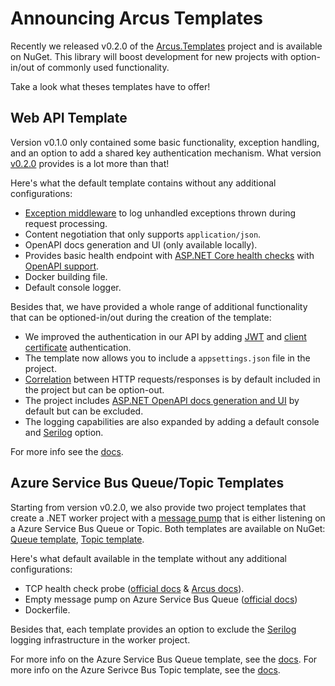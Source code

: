 # Announcing Arcus Templates

Recently we released v0.2.0 of the [Arcus.Templates](https://github.com/arcus-azure/arcus.templates/releases/tag/v0.2.0) project and is available on NuGet.
This library will boost development for new projects with option-in/out of commonly used functionality.

Take a look what theses templates have to offer!

## Web API Template

Version v0.1.0 only contained some basic functionality, exception handling, and an option to add a shared key authentication mechanism.
What version [v0.2.0](https://www.nuget.org/packages/Arcus.Templates.WebApi/) provides is a lot more than that! 

Here's what the default template contains without any additional configurations:

* [Exception middleware](https://webapi.arcus-azure.net/features/logging) to log unhandled exceptions thrown during request processing.
* Content negotiation that only supports `application/json`.
* OpenAPI docs generation and UI (only available locally).
* Provides basic health endpoint with [ASP.NET Core health checks](https://docs.microsoft.com/en-us/aspnet/core/host-and-deploy/health-checks?view=aspnetcore-2.2) with [OpenAPI support](https://www.codit.eu/blog/documenting-asp-net-core-health-checks-with-openapi/).
* Docker building file.
* Default console logger.

Besides that, we have provided a whole range of additional functionality that can be optioned-in/out during the creation of the template:

* We improved the authentication in our API by adding [JWT](https://webapi.arcus-azure.net/features/security/auth/certificate) and [client certificate](https://webapi.arcus-azure.net/features/security/auth/certificate) authentication.
* The template now allows you to include a `appsettings.json` file in the project.
* [Correlation](https://webapi.arcus-azure.net/features/correlation) between HTTP requests/responses is by default included in the project but can be option-out.
* The project includes [ASP.NET OpenAPI docs generation and UI](https://docs.microsoft.com/en-us/aspnet/core/tutorials/getting-started-with-swashbuckle?view=aspnetcore-3.1&tabs=visual-studio) by default but can be excluded.
* The logging capabilities are also expanded by adding a default console and [Serilog](https://serilog.net/) option.

For more info see the [docs](https://templates.arcus-azure.net/features/web-api-template).

## Azure Service Bus Queue/Topic Templates

Starting from version v0.2.0, we also provide two project templates that create a .NET worker project with a [message pump](https://messaging.arcus-azure.net/features/message-pumps/service-bus) that is either listening on a Azure Service Bus Queue or Topic. Both templates are available on NuGet: [Queue template](https://www.nuget.org/packages/Arcus.Templates.ServiceBus.Queue/), [Topic template](https://www.nuget.org/packages/Arcus.Templates.ServiceBus.Topic/).

Here's what default available in the template without any additional configurations:

* TCP health check probe ([official docs](https://docs.microsoft.com/en-us/aspnet/core/host-and-deploy/health-checks?view=aspnetcore-2.2) & [Arcus docs](https://messaging.arcus-azure.net/features/tcp-health-probe)).
* Empty message pump on Azure Service Bus Queue ([official docs](https://docs.microsoft.com/en-us/azure/service-bus-messaging/service-bus-dotnet-get-started-with-queues))
* Dockerfile.

Besides that, each template provides an option to exclude the [Serilog](https://serilog.net/) logging infrastructure in the worker project.

For more info on the Azure Service Bus Queue template, see the [docs](https://templates.arcus-azure.net/features/servicebus-queue-worker-template).
For more info on the Azure Serivce Bus Topic template, see the [docs](https://templates.arcus-azure.net/features/servicebus-topic-worker-template).


